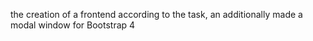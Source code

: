 the creation of a frontend according to the task, an additionally made a modal window for Bootstrap 4